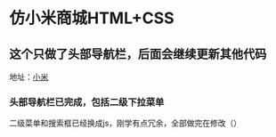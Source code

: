 # 仿小米商城HTML+CSS 
## 这个只做了头部导航栏，后面会继续更新其他代码 
地址：[小米](www.mi.com)
### 头部导航栏已完成，包括二级下拉菜单
二级菜单和搜索框已经换成js，刚学有点冗余，全部做完在修改（）
